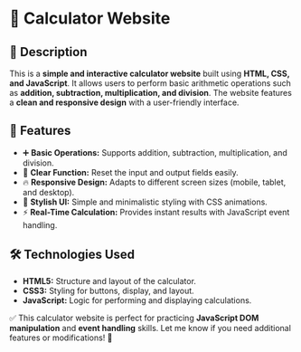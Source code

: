 # 🧮 **Calculator Website**

## 🚀 **Description**
This is a **simple and interactive calculator website** built using **HTML, CSS, and JavaScript**. It allows users to perform basic arithmetic operations such as **addition, subtraction, multiplication, and division**. The website features a **clean and responsive design** with a user-friendly interface.

## 🎯 **Features**
- ➕ **Basic Operations:** Supports addition, subtraction, multiplication, and division.  
- 🧹 **Clear Function:** Reset the input and output fields easily.  
- 🔥 **Responsive Design:** Adapts to different screen sizes (mobile, tablet, and desktop).  
- 🎨 **Stylish UI:** Simple and minimalistic styling with CSS animations.  
- ⚡ **Real-Time Calculation:** Provides instant results with JavaScript event handling.  

## 🛠️ **Technologies Used**
- **HTML5:** Structure and layout of the calculator.  
- **CSS3:** Styling for buttons, display, and layout.  
- **JavaScript:** Logic for performing and displaying calculations.

✅ This calculator website is perfect for practicing **JavaScript DOM manipulation** and **event handling** skills. Let me know if you need additional features or modifications! 🚀
